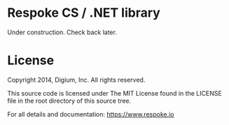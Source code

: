 # Respoke CS / .NET library

Under construction. Check back later.

# License

Copyright 2014, Digium, Inc. All rights reserved.

This source code is licensed under The MIT License found in the LICENSE file in the root directory of this source tree.

For all details and documentation: https://www.respoke.io
